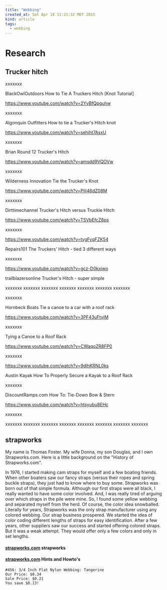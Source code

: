```yaml
---
title: "Webbing"
created_at: Sat Apr 18 11:21:32 MDT 2015
kind: article
tags:
  - webbing
---
```


# Research

## Trucker hitch


xxxxxxx

BlackOwlOutdoors How to Tie A Truckers Hitch [Knot Tutorial]

https://www.youtube.com/watch?v=2YvBfQpguhw

xxxxxxx


Algonquin Outfitters How to tie a Trucker's Hitch knot

https://www.youtube.com/watch?v=sehiht7AsxU

xxxxxxx

Brian Round 12 Trucker's Hitch

https://www.youtube.com/watch?v=amsdd9VQOVw

xxxxxxx

Wilderness Innovation Tie the Trucker's Knot

https://www.youtube.com/watch?v=PjIi46dZ08M

xxxxxxx


Dirttimechannel Trucker's Hitch versus Truckie Hitch

https://www.youtube.com/watch?v=TSVbEfcZ8ps

xxxxxxx

https://www.youtube.com/watch?v=tvgFyqFZK54

Repairs101 The Truckers' Hitch - tied 3 different ways

xxxxxxx

https://www.youtube.com/watch?v=gcz-D0kxiwo

trailblazersonline Trucker's Hitch - super simple

xxxxxxx
xxxxxxx
xxxxxxx
xxxxxxx
xxxxxxx
xxxxxxx
xxxxxxx



xxxxxxx

Hornbeck Boats Tie a canoe to a car with a roof rack 

https://www.youtube.com/watch?v=3PF43uFtvjM

xxxxxxx

Tying a Canoe to a Roof Rack 

https://www.youtube.com/watch?v=CWaqoZR8FP0

xxxxxxx

https://www.youtube.com/watch?v=9dlhKRNL0ks

Austin Kayak How To Properly Secure a Kayak to a Roof Rack

xxxxxxx

DiscountRamps.com How To: Tie-Down Bow & Stern

https://www.youtube.com/watch?v=htsyubu8EHc

xxxxxxx



xxxxxxx
xxxxxxx
xxxxxxx
xxxxxxx
xxxxxxx
xxxxxxx
xxxxxxx
xxxxxxx

## strapworks

My name is Thomas Foster. My wife Donna, my son Douglas, and I
own Strapworks.com. Here is a little background on the "History of
Strapworks.com".

In 1976, I started making cam straps for myself and a few boating
friends. When other boaters saw our fancy straps (versus their ropes and
spring buckle straps), they just had to know where to buy some. Strapworks
was born out of that simple formula. Although our first straps were all
black, I really wanted to have some color involved. And, I was really
tired of arguing over which straps in the pile were mine. So, I found
some yellow webbing and separated myself from the herd. Of course, the
color idea snowballed. Literally for years, Strapworks was the only strap
manufacturer using any colored webbing. Our strap business prospered. We
started the idea of color coding different lengths of straps for easy
identification. After a few years, other suppliers saw our success and
started offering colored straps. But it was a weak attempt. They would
offer only a few colors and only in set lengths.

#### [strapworks.com](http://www.strapworks.com/default.asp) strapworks


#### [strapworks.com](http://www.strapworks.com/category_s/168.htm) Hints and Howto's

~~~~~~~~~~~~~~
#456: 3/4 Inch Flat Nylon Webbing: Tangerine
Our Price: $0.34
Sale Price: $0.21
You save $0.13!
~~~~~~~~~~~~~~

